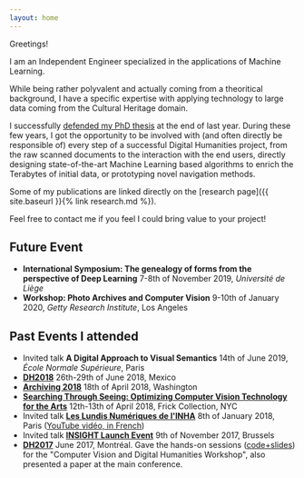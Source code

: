 ```yaml
---
layout: home
---
```


Greetings!

I am an Independent Engineer specialized in the applications of Machine Learning.

While being rather polyvalent and actually coming from a theoritical background, I have a specific expertise with applying technology to large data coming from the Cultural Heritage domain.

I successfully [defended my PhD thesis](https://actu.epfl.ch/news/congrats-to-dr-benoit-seguin-2/) at the end of last year. During these few years, I got the opportunity to be involved with (and often directly be responsible of) every step of a successful Digital Humanities project, from the raw scanned documents to the interaction with the end users, directly designing state-of-the-art Machine Learning based algorithms to enrich the Terabytes of initial data, or prototyping novel navigation methods.

Some of my publications are linked directly on the [research page]({{ site.baseurl }}{% link research.md %}).

Feel free to contact me if you feel I could bring value to your project!

## Future Event

- **International Symposium: The genealogy of forms from the perspective of Deep Learning** 7-8th of November 2019, *Université de Liège*
- **Workshop: Photo Archives and Computer Vision** 9-10th of January 2020, *Getty Research Institute*, Los Angeles

## Past Events I attended

- Invited talk **A Digital Approach to Visual Semantics** 14th of June 2019, *École Normale Supérieure*, Paris
- **[DH2018](https://dh2018.adho.org/en/)** 26th-29th of June 2018, Mexico
- **[Archiving 2018](http://www.imaging.org/site/IST/Conferences/Archiving/IST/Conferences/Archiving/Archiving_Home.aspx)** 18th of April 2018, Washington
- **[Searching Through Seeing: Optimizing Computer Vision Technology for the Arts](https://www.frick.org/research/upcoming_symposia)** 12th-13th of April 2018, Frick Collection, NYC
- Invited talk **[Les Lundis Numériques de l'INHA](https://www.inha.fr/fr/agenda/parcourir-par-annee/en-2018/janvier-2018-1/lundisnum-2018-projet-replica.html)** 8th of January 2018, Paris ([YouTube vidéo, in French](https://www.youtube.com/watch?v=JxFMEAokjTM))
- Invited talk **[INSIGHT Launch Event](http://uahost.uantwerpen.be/platformdh/index.php/event/insight-launch-event-ai-and-the-linking-of-digital-heritage-data/)** 9th of November 2017, Brussels
- **[DH2017](https://dh2018.adho.org/en/)** June 2017, Montréal. Gave the hands-on sessions ([code+slides](https://github.com/SeguinBe/DHWorkshop2017)) for the "Computer Vision and Digital Humanities Workshop", also presented a paper at the main conference.  